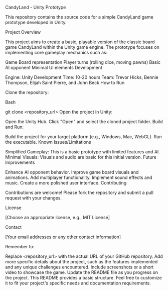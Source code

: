 CandyLand - Unity Prototype

This repository contains the source code for a simple CandyLand game prototype developed in Unity.

Project Overview

This project aims to create a basic, playable version of the classic board game CandyLand within the Unity game engine. The prototype focuses on implementing core gameplay mechanics such as:

Game Board representation
Player turns (rolling dice, moving pawns)
Basic AI opponent
Minimal UI elements
Development

Engine: Unity
Development Time: 10-20 hours
Team: Trevor Hicks, Bennie Thompson, Elijah Saint Pierre, and John Beck
How to Run

Clone the repository:

Bash

git clone <repository_url>
Open the project in Unity:

Open the Unity Hub.
Click "Open" and select the cloned project folder.
Build and Run:

Build the project for your target platform (e.g., Windows, Mac, WebGL).
Run the executable.
Known Issues/Limitations

Simplified Gameplay: This is a basic prototype with limited features and AI.
Minimal Visuals: Visuals and audio are basic for this initial version.
Future Improvements

Enhance AI opponent behavior.
Improve game board visuals and animations.
Add multiplayer functionality.
Implement sound effects and music.
Create a more polished user interface.
Contributing

Contributions are welcome! Please fork the repository and submit a pull request with your changes.   

License

[Choose an appropriate license, e.g., MIT License]

Contact

[Your email addresses or any other contact information]

Remember to:

Replace <repository_url> with the actual URL of your GitHub repository.
Add more specific details about the project, such as the features implemented and any unique challenges encountered.
Include screenshots or a short video to showcase the game.
Update the README file as you progress on the project.
This README provides a basic structure. Feel free to customize it to fit your project's specific needs and documentation requirements.
